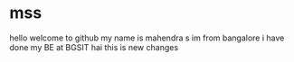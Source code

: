# mss
hello welcome to github
my name is mahendra s
im from bangalore 
i have done my BE at BGSIT
hai
this is new changes 

